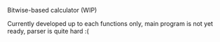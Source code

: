 Bitwise-based calculator (WIP)

Currently developed up to each functions only, main program is not yet ready, parser is quite hard :(